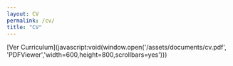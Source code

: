 ```yaml
---
layout: CV
permalink: /cv/
title: "CV"
---
```


[Ver Curriculum](javascript:void(window.open('/assets/documents/cv.pdf', 'PDFViewer','width=600,height=800,scrollbars=yes')))

